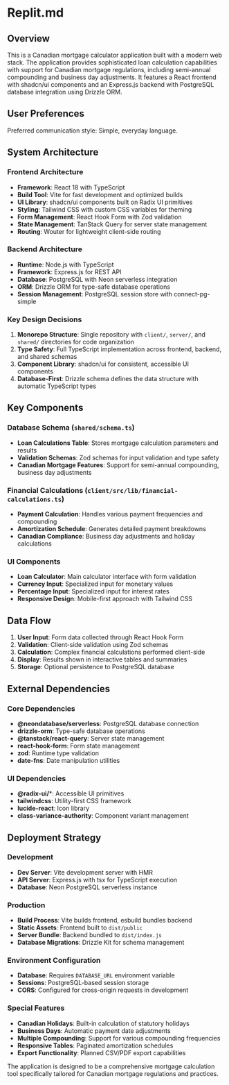 # Replit.md

## Overview

This is a Canadian mortgage calculator application built with a modern web stack. The application provides sophisticated loan calculation capabilities with support for Canadian mortgage regulations, including semi-annual compounding and business day adjustments. It features a React frontend with shadcn/ui components and an Express.js backend with PostgreSQL database integration using Drizzle ORM.

## User Preferences

Preferred communication style: Simple, everyday language.

## System Architecture

### Frontend Architecture
- **Framework**: React 18 with TypeScript
- **Build Tool**: Vite for fast development and optimized builds
- **UI Library**: shadcn/ui components built on Radix UI primitives
- **Styling**: Tailwind CSS with custom CSS variables for theming
- **Form Management**: React Hook Form with Zod validation
- **State Management**: TanStack Query for server state management
- **Routing**: Wouter for lightweight client-side routing

### Backend Architecture
- **Runtime**: Node.js with TypeScript
- **Framework**: Express.js for REST API
- **Database**: PostgreSQL with Neon serverless integration
- **ORM**: Drizzle ORM for type-safe database operations
- **Session Management**: PostgreSQL session store with connect-pg-simple

### Key Design Decisions

1. **Monorepo Structure**: Single repository with `client/`, `server/`, and `shared/` directories for code organization
2. **Type Safety**: Full TypeScript implementation across frontend, backend, and shared schemas
3. **Component Library**: shadcn/ui for consistent, accessible UI components
4. **Database-First**: Drizzle schema defines the data structure with automatic TypeScript types

## Key Components

### Database Schema (`shared/schema.ts`)
- **Loan Calculations Table**: Stores mortgage calculation parameters and results
- **Validation Schemas**: Zod schemas for input validation and type safety
- **Canadian Mortgage Features**: Support for semi-annual compounding, business day adjustments

### Financial Calculations (`client/src/lib/financial-calculations.ts`)
- **Payment Calculation**: Handles various payment frequencies and compounding
- **Amortization Schedule**: Generates detailed payment breakdowns
- **Canadian Compliance**: Business day adjustments and holiday calculations

### UI Components
- **Loan Calculator**: Main calculator interface with form validation
- **Currency Input**: Specialized input for monetary values
- **Percentage Input**: Specialized input for interest rates
- **Responsive Design**: Mobile-first approach with Tailwind CSS

## Data Flow

1. **User Input**: Form data collected through React Hook Form
2. **Validation**: Client-side validation using Zod schemas
3. **Calculation**: Complex financial calculations performed client-side
4. **Display**: Results shown in interactive tables and summaries
5. **Storage**: Optional persistence to PostgreSQL database

## External Dependencies

### Core Dependencies
- **@neondatabase/serverless**: PostgreSQL database connection
- **drizzle-orm**: Type-safe database operations
- **@tanstack/react-query**: Server state management
- **react-hook-form**: Form state management
- **zod**: Runtime type validation
- **date-fns**: Date manipulation utilities

### UI Dependencies
- **@radix-ui/***: Accessible UI primitives
- **tailwindcss**: Utility-first CSS framework
- **lucide-react**: Icon library
- **class-variance-authority**: Component variant management

## Deployment Strategy

### Development
- **Dev Server**: Vite development server with HMR
- **API Server**: Express.js with tsx for TypeScript execution
- **Database**: Neon PostgreSQL serverless instance

### Production
- **Build Process**: Vite builds frontend, esbuild bundles backend
- **Static Assets**: Frontend built to `dist/public`
- **Server Bundle**: Backend bundled to `dist/index.js`
- **Database Migrations**: Drizzle Kit for schema management

### Environment Configuration
- **Database**: Requires `DATABASE_URL` environment variable
- **Sessions**: PostgreSQL-based session storage
- **CORS**: Configured for cross-origin requests in development

### Special Features
- **Canadian Holidays**: Built-in calculation of statutory holidays
- **Business Days**: Automatic payment date adjustments
- **Multiple Compounding**: Support for various compounding frequencies
- **Responsive Tables**: Paginated amortization schedules
- **Export Functionality**: Planned CSV/PDF export capabilities

The application is designed to be a comprehensive mortgage calculation tool specifically tailored for Canadian mortgage regulations and practices.